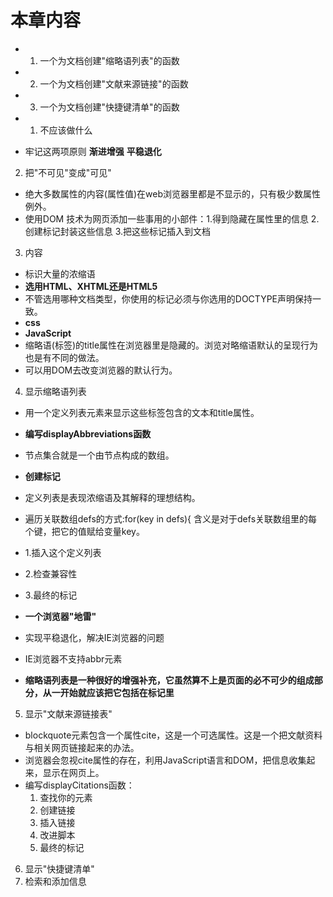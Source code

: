 # 本章内容
- 1. 一个为文档创建"缩略语列表"的函数
- 2. 一个为文档创建"文献来源链接"的函数
- 3. 一个为文档创建"快捷键清单"的函数


- 1. 不应该做什么
- 牢记这两项原则
**渐进增强**
**平稳退化**

2. 把"不可见"变成"可见"
- 绝大多数属性的内容(属性值)在web浏览器里都是不显示的，只有极少数属性例外。
- 使用DOM 技术为网页添加一些事用的小部件：1.得到隐藏在属性里的信息 2.创建标记封装这些信息 3.把这些标记插入到文档

3. 内容
- <abbr>标识大量的浓缩语
- **选用HTML、XHTML还是HTML5**
- 不管选用哪种文档类型，你使用的标记必须与你选用的DOCTYPE声明保持一致。
- **css**
- **JavaScript**
- 缩略语(<abbr>标签)的title属性在浏览器里是隐藏的。浏览对略缩语默认的呈现行为也是有不同的做法。
- 可以用DOM去改变浏览器的默认行为。


4. 显示缩略语列表
- 用一个定义列表元素来显示这些<abbr>标签包含的文本和title属性。
- **编写displayAbbreviations函数**
- 节点集合就是一个由节点构成的数组。


- **创建标记**
- 定义列表是表现浓缩语及其解释的理想结构。
- 遍历关联数组defs的方式:for(key in defs){    含义是对于defs关联数组里的每个键，把它的值赋给变量key。
- 1.插入这个定义列表
- 2.检查兼容性
- 3.最终的标记
- **一个浏览器"地雷"**
- 实现平稳退化，解决IE浏览器的问题
- IE浏览器不支持abbr元素
- **缩略语列表是一种很好的增强补充，它虽然算不上是页面的必不可少的组成部分，从一开始就应该把它包括在标记里**

5. 显示"文献来源链接表"
- blockquote元素包含一个属性cite，这是一个可选属性。这是一个把文献资料与相关网页链接起来的办法。
- 浏览器会忽视cite属性的存在，利用JavaScript语言和DOM，把信息收集起来，显示在网页上。
- 编写displayCitations函数：
    1. 查找你的元素
    2. 创建链接
    3. 插入链接
    4. 改进脚本
    5. 最终的标记

6. 显示"快捷键清单"
7. 检索和添加信息
